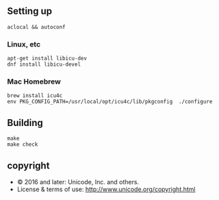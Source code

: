 ## Setting up

```shell
aclocal && autoconf
```

### Linux, etc

```
apt-get install libicu-dev
dnf install libicu-devel
```

### Mac Homebrew

```
brew install icu4c
env PKG_CONFIG_PATH=/usr/local/opt/icu4c/lib/pkgconfig  ./configure
```

## Building

```
make
make check
```

## copyright

- © 2016 and later: Unicode, Inc. and others.
- License & terms of use: http://www.unicode.org/copyright.html
